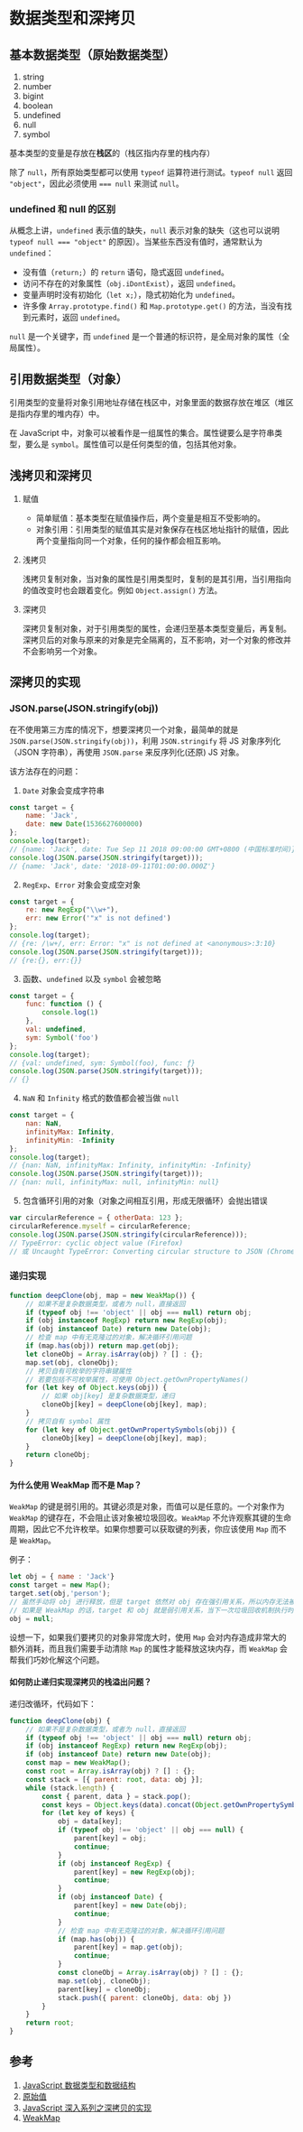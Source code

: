 # 数据类型和深拷贝

## 基本数据类型（原始数据类型）

1. string
2. number
3. bigint
4. boolean
5. undefined
6. null
7. symbol

基本类型的变量是存放在**栈区**的（栈区指内存里的栈内存）

除了 `null`，所有原始类型都可以使用 `typeof` 运算符进行测试。`typeof null` 返回 `"object"`，因此必须使用 `=== null` 来测试 `null`。

### undefined 和 null 的区别

从概念上讲，`undefined` 表示值的缺失，`null` 表示对象的缺失（这也可以说明 `typeof null === "object"` 的原因）。当某些东西没有值时，通常默认为 `undefined`：

* 没有值（`return;`）的 `return` 语句，隐式返回 `undefined`。
* 访问不存在的对象属性（`obj.iDontExist`），返回 `undefined`。
* 变量声明时没有初始化（`let x;`），隐式初始化为 `undefined`。
* 许多像 `Array.prototype.find()` 和 `Map.prototype.get()` 的方法，当没有找到元素时，返回 `undefined`。

`null` 是一个关键字，而 `undefined` 是一个普通的标识符，是全局对象的属性（全局属性）。

## 引用数据类型（对象）

引用类型的变量将对象引用地址存储在栈区中，对象里面的数据存放在堆区（堆区是指内存里的堆内存）中。

在 JavaScript 中，对象可以被看作是一组属性的集合。属性键要么是字符串类型，要么是 `symbol`。属性值可以是任何类型的值，包括其他对象。

## 浅拷贝和深拷贝

1. 赋值

   * 简单赋值：基本类型在赋值操作后，两个变量是相互不受影响的。
   * 对象引用：引用类型的赋值其实是对象保存在栈区地址指针的赋值，因此两个变量指向同一个对象，任何的操作都会相互影响。

2. 浅拷贝

    浅拷贝复制对象，当对象的属性是引用类型时，复制的是其引用，当引用指向的值改变时也会跟着变化。例如 `Object.assign()` 方法。

3. 深拷贝

    深拷贝复制对象，对于引用类型的属性，会递归至基本类型变量后，再复制。深拷贝后的对象与原来的对象是完全隔离的，互不影响，对一个对象的修改并不会影响另一个对象。

## 深拷贝的实现

### JSON.parse(JSON.stringify(obj))

在不使用第三方库的情况下，想要深拷贝一个对象，最简单的就是 `JSON.parse(JSON.stringify(obj))`，利用 `JSON.stringify` 将 JS 对象序列化（JSON 字符串），再使用 `JSON.parse` 来反序列化(还原) JS 对象。

该方法存在的问题：

1. `Date` 对象会变成字符串

```javascript
const target = {
    name: 'Jack',
    date: new Date(1536627600000)
};
console.log(target);
// {name: 'Jack', date: Tue Sep 11 2018 09:00:00 GMT+0800 (中国标准时间)}
console.log(JSON.parse(JSON.stringify(target)));
// {name: 'Jack', date: '2018-09-11T01:00:00.000Z'}
```

2. `RegExp`、`Error` 对象会变成空对象

```javascript
const target = {
    re: new RegExp("\\w+"),
    err: new Error('"x" is not defined')
};
console.log(target);
// {re: /\w+/, err: Error: "x" is not defined at <anonymous>:3:10}
console.log(JSON.parse(JSON.stringify(target)));
// {re:{}, err:{}}
```

3. 函数、`undefined` 以及 `symbol` 会被忽略

```javascript
const target = {
    func: function () {
        console.log(1)
    },
    val: undefined,
    sym: Symbol('foo')
};
console.log(target);
// {val: undefined, sym: Symbol(foo), func: ƒ}
console.log(JSON.parse(JSON.stringify(target)));
// {}
```

4. `NaN` 和 `Infinity` 格式的数值都会被当做 `null`

```javascript
const target = {
    nan: NaN,
    infinityMax: Infinity,
    infinityMin: -Infinity
};
console.log(target);
// {nan: NaN, infinityMax: Infinity, infinityMin: -Infinity}
console.log(JSON.parse(JSON.stringify(target)));
// {nan: null, infinityMax: null, infinityMin: null}
```

5. 包含循环引用的对象（对象之间相互引用，形成无限循环）会抛出错误

```javascript
var circularReference = { otherData: 123 };
circularReference.myself = circularReference;
console.log(JSON.parse(JSON.stringify(circularReference)));
// TypeError: cyclic object value (Firefox)
// 或 Uncaught TypeError: Converting circular structure to JSON (Chrome and Opera)
```

### 递归实现

```javascript
function deepClone(obj, map = new WeakMap()) {
    // 如果不是复杂数据类型，或者为 null，直接返回
    if (typeof obj !== 'object' || obj === null) return obj;
    if (obj instanceof RegExp) return new RegExp(obj);
    if (obj instanceof Date) return new Date(obj);
    // 检查 map 中有无克隆过的对象，解决循环引用问题
    if (map.has(obj)) return map.get(obj);
    let cloneObj = Array.isArray(obj) ? [] : {};
    map.set(obj, cloneObj);
    // 拷贝自有可枚举的字符串键属性
    // 若要包括不可枚举属性，可使用 Object.getOwnPropertyNames()
    for (let key of Object.keys(obj)) {
        // 如果 obj[key] 是复杂数据类型，递归
        cloneObj[key] = deepClone(obj[key], map);
    }
    // 拷贝自有 symbol 属性
    for (let key of Object.getOwnPropertySymbols(obj)) {
        cloneObj[key] = deepClone(obj[key], map);
    }
    return cloneObj;
}
```

#### 为什么使用 WeakMap 而不是 Map？

`WeakMap` 的键是弱引用的。其键必须是对象，而值可以是任意的。一个对象作为 `WeakMap` 的键存在，不会阻止该对象被垃圾回收。`WeakMap` 不允许观察其键的生命周期，因此它不允许枚举。如果你想要可以获取键的列表，你应该使用 `Map` 而不是 `WeakMap`。

例子：

```javascript
let obj = { name : 'Jack'}
const target = new Map();
target.set(obj,'person');
// 虽然手动将 obj 进行释放，但是 target 依然对 obj 存在强引用关系，所以内存无法被释放。
// 如果是 WeakMap 的话，target 和 obj 就是弱引用关系，当下一次垃圾回收机制执行时，这块内存就会被释放掉。
obj = null;
```

设想一下，如果我们要拷贝的对象非常庞大时，使用 `Map` 会对内存造成非常大的额外消耗，而且我们需要手动清除 `Map` 的属性才能释放这块内存，而 `WeakMap` 会帮我们巧妙化解这个问题。

#### 如何防止递归实现深拷贝的栈溢出问题？

递归改循环，代码如下：

```javascript
function deepClone(obj) {
    // 如果不是复杂数据类型，或者为 null，直接返回
    if (typeof obj !== 'object' || obj === null) return obj;
    if (obj instanceof RegExp) return new RegExp(obj);
    if (obj instanceof Date) return new Date(obj);
    const map = new WeakMap();
    const root = Array.isArray(obj) ? [] : {};
    const stack = [{ parent: root, data: obj }];
    while (stack.length) {
        const { parent, data } = stack.pop();
        const keys = Object.keys(data).concat(Object.getOwnPropertySymbols(data));
        for (let key of keys) {
            obj = data[key];
            if (typeof obj !== 'object' || obj === null) {
                parent[key] = obj;
                continue;
            }
            if (obj instanceof RegExp) {
                parent[key] = new RegExp(obj);
                continue;
            }
            if (obj instanceof Date) {
                parent[key] = new Date(obj);
                continue;
            }
            // 检查 map 中有无克隆过的对象，解决循环引用问题
            if (map.has(obj)) {
                parent[key] = map.get(obj);
                continue;
            }
            const cloneObj = Array.isArray(obj) ? [] : {};
            map.set(obj, cloneObj);
            parent[key] = cloneObj;
            stack.push({ parent: cloneObj, data: obj })
        }
    }
    return root;
}
```

## 参考

1. [JavaScript 数据类型和数据结构](https://developer.mozilla.org/zh-CN/docs/Web/JavaScript/Data_structures)
2. [原始值](https://developer.mozilla.org/zh-CN/docs/Glossary/Primitive)
3. [JavaScript 深入系列之深拷贝的实现](https://github.com/yuanyuanbyte/Blog/issues/112)
4. [WeakMap](https://developer.mozilla.org/zh-CN/docs/Web/JavaScript/Reference/Global_Objects/WeakMap)